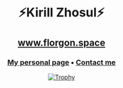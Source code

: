 <h1 align="center">⚡Kirill Zhosul⚡</h1>
<h2 align="center"><a href="https://florgon.space">www.florgon.space</a></h2>
<h3 align="center">
  <a href="https://kirillzhosul.site">My personal page</a> •
  <a href="mailto: kirillzhosul@yandex.com">Contact me</a>
</h3>

<div align="center">
  
  [![Trophy](https://github-profile-trophy.vercel.app/?username=kirillzhosul&theme=onedark&column=7)](https://github.com/ryo-ma/github-profile-trophy)
  
</div>
